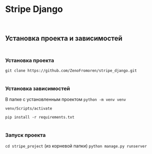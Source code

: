 # Stripe Django <br /><br />

## Установка проекта и зависимостей <br /><br />

### Установка проекта
```git clone https://github.com/ZenoFromoren/stripe_django.git``` <br /><br />

### Установка зависимостей
В папке с установленным проектом
```python -m venv venv```

```venv/Scripts/activate```

```pip install -r requirements.txt``` <br /><br />

### Запуск проекта
```cd stripe_project``` (из корневой папки)
```python manage.py runserver``` <br /><br />
